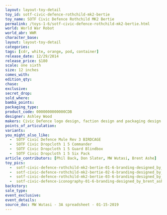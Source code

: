 ```yaml
---
layout: layout-toy-detail 
toy_id: sotf-civic-defence-rothchild-mk2-bertie
toy_name: SOTF Civic Defence Rothchild MK2 Bertie
permalink: /toys-1-6/sotf-civic-defence-rothchild-mk2-bertie.html
world: World War Robot
world_abr: WWR
character_base: 
layout: layout-toy-detail
categories: 
tags: [cdr, white, orange, pod, container]
release_date: 12/29/2014
release_price: $180 
scale: one sixth
size: 12 inches
comes_with: 
edition_qty: 
chase: 
exclusive: 
secret_drop: 
sold_where: 
bamba_points: 
packaging_type: 
product_code: 0000000000000CDB
designer: Ashley Wood
makers: Civic Defence logo design, faction design and packaging design by Brent Ashe
points_of_articulation: 
variants: 
you_might_also_like: 
  -  SOTF Civic Defence Mule Rev 3 BIRDCAGE
  -  SOTF Civic Dropcloth 1 5 Commander
  -  SOTF Civic Dropcloth 1 5 Guard Blindbox
  -  SOTF Civic Dropcloth 1 5 Six Pack
article_contributors: [Phil Back, Don Slater, MW Wutasi, Brent Ashe]
toy_pics: 
  -  sotf-civic-defence-rothchild-mk2-bertie-01-6-branding-designed_by_brent_ashe_for_threea_toys.jpg
  -  sotf-civic-defence-rothchild-mk2-bertie-02-6-branding-designed_by_brent_ashe_for_threea_toys.jpg
  -  sotf-civic-defence-rothchild-mk2-bertie-03-6-branding-designed_by_brent_ashe_for_threea_toys.jpg
  -  sotf-civic-defence-iconography-01-6-branding-designed_by_brent_ashe_for_threea_toys.jpg
backstory: 
sale_type: 
event_exclusive: 
event_details: 
source_doc: MW Wutasi - 3A spreadsheet - 01-15-2019
---
```

